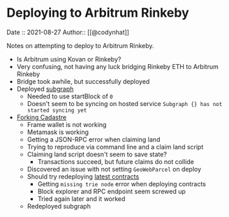 # Deploying to Arbitrum Rinkeby

Date :: 2021-08-27
Author:: [[@codynhat]]

Notes on attempting to deploy to Arbitrum Rinkeby.

- Is Arbitrum using Kovan or Rinkeby?
- Very confusing, not having any luck bridging Rinkeby ETH to Arbitrum Rinkeby
- Bridge took awhile, but successfully deployed
- Deployed [subgraph](https://thegraph.com/legacy-explorer/subgraph/geo-web-project/geo-web-arbitrum-rinkeby)
	- Needed to use startBlock of `0`
	- Doesn't seem to be syncing on hosted service `Subgraph {} has not started syncing yet`
- [Forking Cadastre](https://github.com/Geo-Web-Project/cadastre/pull/70)
	- Frame wallet is not working
	- Metamask is working
	- Getting a JSON-RPC error when claiming land
	- Trying to reproduce via command line and a claim land script
	- Claiming land script doesn't seem to save state?
		- Transactions succeed, but future claims do not collide
	- Discovered an issue with not setting `GeoWebParcel` on deploy
	- Should try redeploying [latest contracts](https://github.com/Geo-Web-Project/core-contracts/tree/l2)
		- Getting `missing trie node` error when deploying contracts
		- Block explorer and RPC endpoint seem screwed up
		- Tried again later and it worked
	- Redeployed subgraph